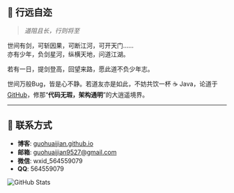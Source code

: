 ## 🚀 行远自迩
> *道阻且长，行则将至*

世间有剑，可斩因果，可断江河，可开天门……  
亦有少年，负剑星河，纵横天地，问道江湖。  

若有一日，提剑登高，回望来路，愿此道不负少年志。 

世间万般Bug，皆是心不静。若道友亦是如此，不妨共饮一杯 ☕ Java，论道于 [GitHub](https://github.com/GuoHuaijian)，修那“**代码无瑕，架构通明**”的大逍遥境界。

---

## 📩 联系方式

- **博客**: [guohuaijian.github.io](https://guohuaijian.github.io)
- **邮箱**: guohuaijian9527@gmail.com
- **微信**: wxid_564559079
- **QQ**: 564559079

![GitHub Stats](https://github-readme-stats.vercel.app/api?username=GuoHuaijian&show_icons=true&theme=radical)
